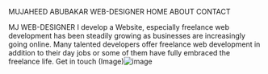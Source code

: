 MUJAHEED ABUBAKAR
WEB-DESIGNER
HOME
ABOUT
CONTACT

MJ WEB-DESIGNER
I develop a Website, especially freelance web development has been steadily growing as businesses are increasingly going online. Many talented developers offer freelance web development in addition to their day jobs or some of them have fully embraced the freelance life.
Get in touch
(Image)![image](https://user-images.githubusercontent.com/95177527/152711882-e05fab9e-c1a2-443c-8cc1-d49031cc8648.png)

